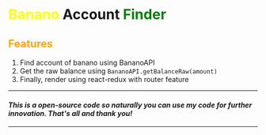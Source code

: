 # <span style='color:yellow'>Banano</span> Account <span style='color:green'>Finder</span>

## <span style='color:orange'>Features</span>

1. Find account of banano using BananoAPI
2. Get the raw balance using ```BananoAPI.getBalanceRaw(amount)```
3. Finally, render using react-redux with router feature

---
#### *This is a open-source code so naturally you can use my code for further innovation. That's all and thank you!*
---